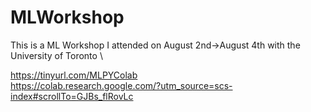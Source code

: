 # MLWorkshop
This is a ML Workshop I attended on August 2nd->August 4th with the University of Toronto \

https://tinyurl.com/MLPYColab \
https://colab.research.google.com/?utm_source=scs-index#scrollTo=GJBs_flRovLc
